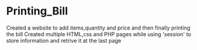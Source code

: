 # Printing_Bill
Created a website to add items,quantity and price and then finally printing the bill
Created multiple HTML,css and PHP pages while using 'session' to store information and retrive it at the last page

